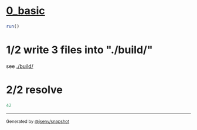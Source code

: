 # [0_basic](../../html_inside_directory.test.mjs#L27)

```js
run()
```

# 1/2 write 3 files into "./build/"

see [./build/](./build/)

# 2/2 resolve

```js
42
```

---

<sub>
  Generated by <a href="https://github.com/jsenv/core/tree/main/packages/independent/snapshot">@jsenv/snapshot</a>
</sub>
